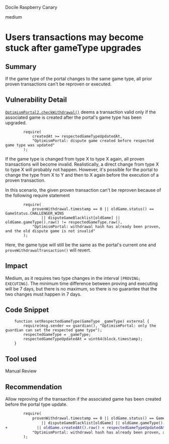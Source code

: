 Docile Raspberry Canary

medium

# Users transactions may become stuck after gameType upgrades

## Summary
If the game type of the portal changes to the same game type, all prior proven transactions can't be  reproven or executed.

## Vulnerability Detail
[`OptimismPortal2.checkWithdrawal()`](https://github.com/sherlock-audit/2024-02-optimism-2024/blob/f216b0d3ad08c1a0ead557ea74691aaefd5fd489/optimism/packages/contracts-bedrock/src/L1/OptimismPortal2.sol#L504-L507) deems a transaction valid only if the associated game is created after the portal's game type has been upgraded.

```solidity
        require(
            createdAt >= respectedGameTypeUpdatedAt,
            "OptimismPortal: dispute game created before respected game type was updated"
        );
```

If the game type is changed from type X to type X again, all proven transactions will become invalid. Realistically, a direct change from type X to type X will probably not happen. However, it's possible for the portal to change the type from X to Y and then to X again before the execution of a proven transaction.

In this scenario, the given proven transaction can't be reproven because of the following require statement

```solidity
        require(
            provenWithdrawal.timestamp == 0 || oldGame.status() == GameStatus.CHALLENGER_WINS
                || disputeGameBlacklist[oldGame] || oldGame.gameType().raw() != respectedGameType.raw(),
            "OptimismPortal: withdrawal hash has already been proven, and the old dispute game is not invalid"
        );
```

Here, the game type will still be the same as the portal's current one and `proveWithdrawalTransaction()` will revert.



## Impact
Medium, as it requires two type changes in the interval `[PROVING; EXECUTING]`. The minimum time difference between proving and executing will be 7 days, but there is no maximum, so there is no guarantee that the two changes must happen in 7 days.

## Code Snippet
```solidity
    function setRespectedGameType(GameType _gameType) external {
        require(msg.sender == guardian(), "OptimismPortal: only the guardian can set the respected game type");
        respectedGameType = _gameType;
        respectedGameTypeUpdatedAt = uint64(block.timestamp);
    }
```

## Tool used

Manual Review

## Recommendation
Allow reproving of the transaction if the associated game has been created before the portal type update.

```diff
        require(
            provenWithdrawal.timestamp == 0 || oldGame.status() == GameStatus.CHALLENGER_WINS
                || disputeGameBlacklist[oldGame] || oldGame.gameType().raw() != respectedGameType.raw(),
+             || oldGame.createdAt().raw() < respectedGameTypeUpdatedAt
            "OptimismPortal: withdrawal hash has already been proven, and the old dispute game is not invalid"
        );
```
